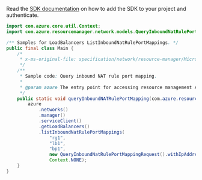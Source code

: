 Read the [SDK documentation](https://github.com/Azure/azure-sdk-for-java/blob/azure-resourcemanager_2.13.0/sdk/resourcemanager/azure-resourcemanager/README.md) on how to add the SDK to your project and authenticate.

```java
import com.azure.core.util.Context;
import com.azure.resourcemanager.network.models.QueryInboundNatRulePortMappingRequest;

/** Samples for LoadBalancers ListInboundNatRulePortMappings. */
public final class Main {
    /*
     * x-ms-original-file: specification/network/resource-manager/Microsoft.Network/stable/2021-05-01/examples/QueryInboundNatRulePortMapping.json
     */
    /**
     * Sample code: Query inbound NAT rule port mapping.
     *
     * @param azure The entry point for accessing resource management APIs in Azure.
     */
    public static void queryInboundNATRulePortMapping(com.azure.resourcemanager.AzureResourceManager azure) {
        azure
            .networks()
            .manager()
            .serviceClient()
            .getLoadBalancers()
            .listInboundNatRulePortMappings(
                "rg1",
                "lb1",
                "bp1",
                new QueryInboundNatRulePortMappingRequest().withIpAddress("10.0.0.4"),
                Context.NONE);
    }
}
```
